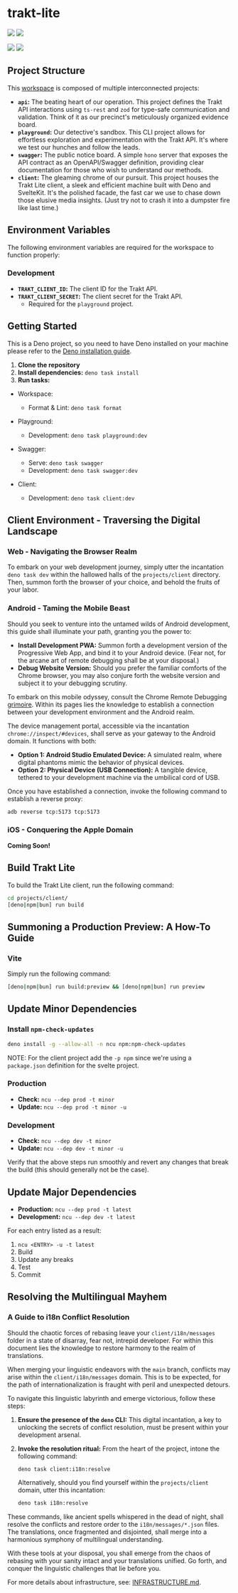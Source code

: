 # trakt-lite

<a href="https://codeclimate.com/github/trakt/trakt-lite/maintainability"><img src="https://api.codeclimate.com/v1/badges/694f2ec7960d2af769be/maintainability" /></a>
<a href="https://codeclimate.com/github/trakt/trakt-lite/test_coverage"><img src="https://api.codeclimate.com/v1/badges/694f2ec7960d2af769be/test_coverage" /></a>

<a href="https://github.com/trakt/trakt-lite/actions/workflows/ci.yml"><img src="https://github.com/trakt/trakt-lite/actions/workflows/ci.yml/badge.svg" /></a>
<a href="https://github.com/trakt/trakt-lite/actions/workflows/cd.yml"><img src="https://github.com/trakt/trakt-lite/actions/workflows/cd.yml/badge.svg" /></a>

## Project Structure

This [workspace](https://docs.deno.com/runtime/fundamentals/workspaces/) is
composed of multiple interconnected projects:

- **`api`:** The beating heart of our operation. This project defines the Trakt
  API interactions using `ts-rest` and `zod` for type-safe communication and
  validation. Think of it as our precinct's meticulously organized evidence
  board.
- **`playground`:** Our detective's sandbox. This CLI project allows for
  effortless exploration and experimentation with the Trakt API. It's where we
  test our hunches and follow the leads.
- **`swagger`:** The public notice board. A simple `hono` server that exposes
  the API contract as an OpenAPI/Swagger definition, providing clear
  documentation for those who wish to understand our methods.
- **`client`:** The gleaming chrome of our pursuit. This project houses the
  Trakt Lite client, a sleek and efficient machine built with Deno and
  SvelteKit. It's the polished facade, the fast car we use to chase down those
  elusive media insights. (Just try not to crash it into a dumpster fire like
  last time.)

## Environment Variables

The following environment variables are required for the workspace to function
properly:

### Development

- **`TRAKT_CLIENT_ID`:** The client ID for the Trakt API.
- **`TRAKT_CLIENT_SECRET`:** The client secret for the Trakt API.
  - Required for the `playground` project.

## Getting Started

This is a Deno project, so you need to have Deno installed on your machine
please refer to the
[Deno installation guide](https://docs.deno.com/runtime/getting_started/installation/).

1. **Clone the repository**
1. **Install dependencies:** `deno task install`
1. **Run tasks:**

- Workspace:
  - Format & Lint: `deno task format`

- Playground:
  - Development: `deno task playground:dev`

- Swagger:
  - Serve: `deno task swagger`
  - Development: `deno task swagger:dev`

- Client:
  - Development: `deno task client:dev`

## Client Environment - Traversing the Digital Landscape

### Web - Navigating the Browser Realm

To embark on your web development journey, simply utter the incantation
`deno task dev` within the hallowed halls of the `projects/client` directory.
Then, summon forth the browser of your choice, and behold the fruits of your
labor.

### Android - Taming the Mobile Beast

Should you seek to venture into the untamed wilds of Android development, this
guide shall illuminate your path, granting you the power to:

- **Install Development PWA:** Summon forth a development version of the
  Progressive Web App, and bind it to your Android device. (Fear not, for the
  arcane art of remote debugging shall be at your disposal.)
- **Debug Website Version:** Should you prefer the familiar comforts of the
  Chrome browser, you may also conjure forth the website version and subject it
  to your debugging scrutiny.

To embark on this mobile odyssey, consult the Chrome Remote Debugging
[grimoire](https://developer.chrome.com/docs/devtools/remote-debugging/). Within
its pages lies the knowledge to establish a connection between your development
environment and the Android realm.

The device management portal, accessible via the incantation
`chrome://inspect/#devices`, shall serve as your gateway to the Android domain.
It functions with both:

- **Option 1: Android Studio Emulated Device:** A simulated realm, where digital
  phantoms mimic the behavior of physical devices.
- **Option 2: Physical Device (USB Connection):** A tangible device, tethered to
  your development machine via the umbilical cord of USB.

Once you have established a connection, invoke the following command to
establish a reverse proxy:

```bash
adb reverse tcp:5173 tcp:5173
```

### iOS - Conquering the Apple Domain

**Coming Soon!**

## Build Trakt Lite

To build the Trakt Lite client, run the following command:

```sh
cd projects/client/
[deno|npm|bun] run build
```

## Summoning a Production Preview: A How-To Guide

### Vite

Simply run the following command:

```sh
[deno|npm|bun] run build:preview && [deno|npm|bun] run preview
```

## Update Minor Dependencies

### Install `npm-check-updates`

```bash
deno install -g --allow-all -n ncu npm:npm-check-updates
```

NOTE: For the client project add the `-p npm` since we're using a `package.json`
definition for the svelte project.

### Production

- **Check:** `ncu --dep prod -t minor`
- **Update:** `ncu --dep prod -t minor -u`

### Development

- **Check:** `ncu --dep dev -t minor`
- **Update:** `ncu --dep dev -t minor -u`

Verify that the above steps run smoothly and revert any changes that break the
build (this should generally not be the case).

## Update Major Dependencies

- **Production:** `ncu --dep prod -t latest`
- **Development:** `ncu --dep dev -t latest`

For each entry listed as a result:

1. `ncu <ENTRY> -u -t latest`
1. Build
1. Update any breaks
1. Test
1. Commit

## Resolving the Multilingual Mayhem

### A Guide to i18n Conflict Resolution

Should the chaotic forces of rebasing leave your `client/i18n/messages` folder
in a state of disarray, fear not, intrepid developer. For within this document
lies the knowledge to restore harmony to the realm of translations.

When merging your linguistic endeavors with the `main` branch, conflicts may
arise within the `client/i18n/messages` domain. This is to be expected, for the
path of internationalization is fraught with peril and unexpected detours.

To navigate this linguistic labyrinth and emerge victorious, follow these steps:

1. **Ensure the presence of the `deno` CLI:** This digital incantation, a key to
   unlocking the secrets of conflict resolution, must be present within your
   development arsenal.
2. **Invoke the resolution ritual:** From the heart of the project, intone the
   following command:

   ```bash
   deno task client:i18n:resolve
   ```

   Alternatively, should you find yourself within the `projects/client` domain,
   utter this incantation:

   ```bash
   deno task i18n:resolve
   ```

These commands, like ancient spells whispered in the dead of night, shall
resolve the conflicts and restore order to the `i18n/messages/*.json` files. The
translations, once fragmented and disjointed, shall merge into a harmonious
symphony of multilingual understanding.

With these tools at your disposal, you shall emerge from the chaos of rebasing
with your sanity intact and your translations unified. Go forth, and conquer the
linguistic challenges that lie before you.

For more details about infrastructure, see:
[INFRASTRUCTURE.md](INFRASTRUCTURE.md).
